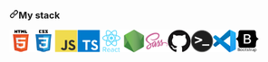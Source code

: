 <article
      class="markdown-body entry-content container-lg f5"
      itemprop="text"
    >
      <h3 dir="auto">
        <a
          id="user-content-my-stack"
          class="anchor"
          aria-hidden="true"
          href="#my-stack"
          ><svg
            class="octicon octicon-link"
            viewBox="0 0 16 16"
            version="1.1"
            width="16"
            height="16"
            aria-hidden="true"
          >
            <path
              fill-rule="evenodd"
              d="M7.775 3.275a.75.75 0 001.06 1.06l1.25-1.25a2 2 0 112.83 2.83l-2.5 2.5a2 2 0 01-2.83 0 .75.75 0 00-1.06 1.06 3.5 3.5 0 004.95 0l2.5-2.5a3.5 3.5 0 00-4.95-4.95l-1.25 1.25zm-4.69 9.64a2 2 0 010-2.83l2.5-2.5a2 2 0 012.83 0 .75.75 0 001.06-1.06 3.5 3.5 0 00-4.95 0l-2.5 2.5a3.5 3.5 0 004.95 4.95l1.25-1.25a.75.75 0 00-1.06-1.06l-1.25 1.25a2 2 0 01-2.83 0z"
            ></path></svg></a
        >My stack
      </h3>
      <p dir="auto">
        <a href="https://www.w3.org/html/" rel="nofollow">
          <img
            src="https://raw.githubusercontent.com/devicons/devicon/master/icons/html5/html5-original-wordmark.svg"
            align="left"
            alt="html5"
            width="40"
            height="40"
            style="max-width: 100%"
          />
        </a>
      </p>
      <p dir="auto">
        <a href="https://www.w3schools.com/css/" rel="nofollow">
          <img
            src="https://raw.githubusercontent.com/devicons/devicon/master/icons/css3/css3-original-wordmark.svg"
            align="left"
            alt="css3"
            width="40"
            height="40"
            style="max-width: 100%"
          />
        </a>
      </p>
      <p dir="auto">
        <a
          href="https://developer.mozilla.org/en-US/docs/Web/JavaScript"
          rel="nofollow"
        >
          <img
            src="https://raw.githubusercontent.com/devicons/devicon/master/icons/javascript/javascript-original.svg"
            align="left"
            alt="javascript"
            width="40"
            height="40"
            style="max-width: 100%"
          />
        </a>
      </p>
      <p dir="auto">
        <a href="https://www.typescriptlang.org/" rel="nofollow">
          <img
            src="https://raw.githubusercontent.com/devicons/devicon/master/icons/typescript/typescript-original.svg"
            align="left"
            alt="TypeScript"
            width="40"
            height="40"
            style="max-width: 100%"
          />
        </a>
      </p>
      <p dir="auto">
        <a href="https://reactjs.org/" rel="nofollow">
          <img
            src="https://raw.githubusercontent.com/devicons/devicon/master/icons/react/react-original-wordmark.svg"
            align="left"
            alt="React"
            width="40"
            height="40"
            style="max-width: 100%"
          />
        </a>
      </p>
      <p dir="auto">
        <a
          target="_blank"
          rel="noopener noreferrer nofollow"
          href="https://nodejs.org/en"
          ><img
            align="left"
            alt="Node.js"
            width="40"
            height="40"
            src="https://raw.githubusercontent.com/github/explore/80688e429a7d4ef2fca1e82350fe8e3517d3494d/topics/nodejs/nodejs.png"
            style="max-width: 100%"
        /></a>
      </p>
      <p dir="auto">
        <a href="https://sass-lang.com" rel="nofollow">
          <img
            src="https://raw.githubusercontent.com/devicons/devicon/master/icons/sass/sass-original.svg"
            align="left"
            alt="sass"
            width="40"
            height="40"
            style="max-width: 100%"
          />
        </a>
      </p>
      <p dir="auto">
        <a target="_blank" rel="noopener noreferrer" href="https://github.com/"
          ><img
            align="left"
            alt="GitHub"
            width="40"
            height="40"
            src="https://raw.githubusercontent.com/github/explore/78df643247d429f6cc873026c0622819ad797942/topics/github/github.png"
            style="max-width: 100%"
        /></a>
      </p>
      <p dir="auto">
        <a
          target="_blank"
          rel="noopener noreferrer"
          href="https://developer.mozilla.org/en-US/docs/Learn/Tools_and_testing/Understanding_client-side_tools/Command_line"
          ><img
            align="left"
            alt="Terminal"
            width="40"
            height="40"
            src="https://raw.githubusercontent.com/github/explore/80688e429a7d4ef2fca1e82350fe8e3517d3494d/topics/terminal/terminal.png"
            style="max-width: 100%"
        /></a>
      </p>
      <p dir="auto">
        <a
          target="_blank"
          rel="noopener noreferrer"
          href="https://code.visualstudio.com/"
          ><img
            align="left"
            alt="Visual Studio Code"
            width="40"
            height="40"
            src="https://raw.githubusercontent.com/github/explore/80688e429a7d4ef2fca1e82350fe8e3517d3494d/topics/visual-studio-code/visual-studio-code.png"
            style="max-width: 100%"
        /></a>
      </p>
      <p dir="auto">
        <a href="https://getbootstrap.com" rel="nofollow">
          <img
            src="https://raw.githubusercontent.com/devicons/devicon/master/icons/bootstrap/bootstrap-plain-wordmark.svg"
            align="left"
            alt="bootstrap"
            width="40"
            height="40"
            style="max-width: 100%"
          />
        </a>
      </p>
    </article>

    
